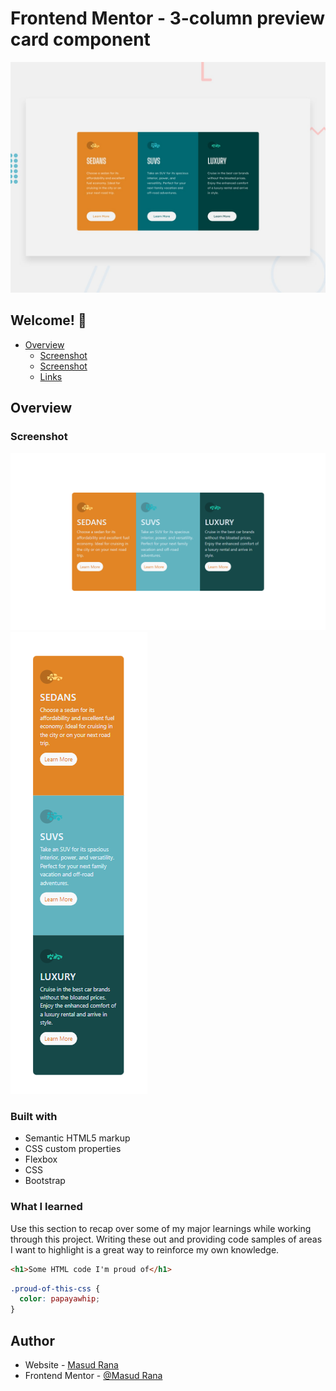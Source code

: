 # Frontend Mentor - 3-column preview card component

![Design preview for the 3-column preview card component coding challenge](./design/desktop-preview.jpg)

## Welcome! 👋

- [Overview](img/desktop.png)
  - [Screenshot](img/desktop.png)
  - [Screenshot](img/mobile.png)
  - [Links](https://qrcodecomponent-mrtech.netlify.app/)

## Overview

### Screenshot

![](img/desktop.png)
![](img/mobile.png)

### Built with

- Semantic HTML5 markup
- CSS custom properties
- Flexbox
- CSS 
- Bootstrap



### What I learned

Use this section to recap over some of my major learnings while working through this project. Writing these out and providing code samples of areas I want to highlight is a great way to reinforce my own knowledge.



```html
<h1>Some HTML code I'm proud of</h1>
```
```css
.proud-of-this-css {
  color: papayawhip;
}
```

## Author

- Website - [Masud Rana](https://column-mrtech.netlify.app/)
- Frontend Mentor - [@Masud Rana](https://www.frontendmentor.io/profile/Masud-Rana2001)



